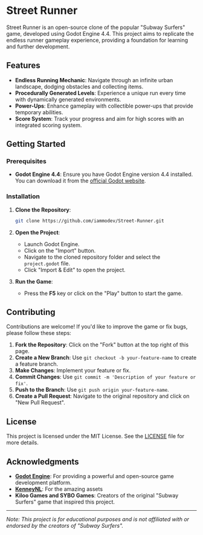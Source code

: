 # Street Runner

Street Runner is an open-source clone of the popular "Subway Surfers" game, developed using Godot Engine 4.4. This project aims to replicate the endless runner gameplay experience, providing a foundation for learning and further development.

## Features

- **Endless Running Mechanic**: Navigate through an infinite urban landscape, dodging obstacles and collecting items.
- **Procedurally Generated Levels**: Experience a unique run every time with dynamically generated environments.
- **Power-Ups**: Enhance gameplay with collectible power-ups that provide temporary abilities.
- **Score System**: Track your progress and aim for high scores with an integrated scoring system.

## Getting Started

### Prerequisites

- **Godot Engine 4.4**: Ensure you have Godot Engine version 4.4 installed. You can download it from the [official Godot website](https://godotengine.org/download).

### Installation

1. **Clone the Repository**:
   ```bash
   git clone https://github.com/iammodev/Street-Runner.git
   ```


2. **Open the Project**:
   - Launch Godot Engine.
   - Click on the "Import" button.
   - Navigate to the cloned repository folder and select the `project.godot` file.
   - Click "Import & Edit" to open the project.

3. **Run the Game**:
   - Press the **F5** key or click on the "Play" button to start the game.

## Contributing

Contributions are welcome! If you'd like to improve the game or fix bugs, please follow these steps:

1. **Fork the Repository**: Click on the "Fork" button at the top right of this page.
2. **Create a New Branch**: Use `git checkout -b your-feature-name` to create a feature branch.
3. **Make Changes**: Implement your feature or fix.
4. **Commit Changes**: Use `git commit -m 'Description of your feature or fix'`.
5. **Push to the Branch**: Use `git push origin your-feature-name`.
6. **Create a Pull Request**: Navigate to the original repository and click on "New Pull Request".

## License

This project is licensed under the MIT License. See the [LICENSE](LICENSE) file for more details.

## Acknowledgments

- **[Godot Engine](https://godotengine.org/)**: For providing a powerful and open-source game development platform.
- **[KenneyNL](https://kenney.nl/)**: For the amazing assets
- **Kiloo Games and SYBO Games**: Creators of the original "Subway Surfers" game that inspired this project.

---

*Note: This project is for educational purposes and is not affiliated with or endorsed by the creators of "Subway Surfers".* 
